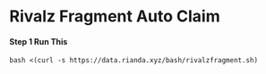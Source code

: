 # Rivalz Fragment Auto Claim #
#### Step 1 Run This
````
bash <(curl -s https://data.rianda.xyz/bash/rivalzfragment.sh)
````
